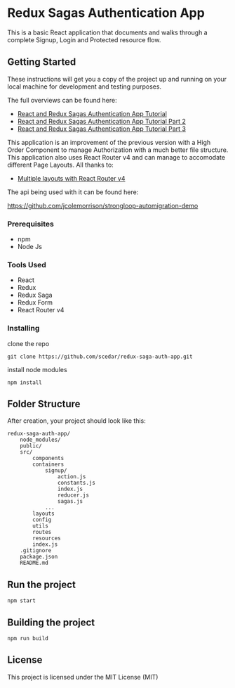 # Redux Sagas Authentication App
This is a basic React application that documents and walks through a complete Signup, Login and Protected resource flow.

## Getting Started
These instructions will get you a copy of the project up and running on your local machine for development and testing purposes.

The full overviews can be found here:
* [React and Redux Sagas Authentication App Tutorial](http://start.jcolemorrison.com/react-and-redux-sagas-authentication-app-tutorial/)
* [React and Redux Sagas Authentication App Tutorial Part 2](http://start.jcolemorrison.com/react-and-redux-sagas-authentication-app-tutorial-part-2/)
* [React and Redux Sagas Authentication App Tutorial Part 3](http://start.jcolemorrison.com/react-and-redux-sagas-authentication-app-tutorial-part-3/)

This application is an improvement of the previous version with a High Order Component to manage Authorization with a much better file structure. This application also uses React Router v4 and can manage to accomodate different Page Layouts.
All thanks to:

* [Multiple layouts with React Router v4 ](https://gist.github.com/avinmathew/e82fe7e757b20cb337d5219e0ab8dc2c)


The api being used with it can be found here:

https://github.com/jcolemorrison/strongloop-automigration-demo

### Prerequisites
* npm
* Node Js

### Tools Used
* React
* Redux
* Redux Saga
* Redux Form
* React Router v4


### Installing
clone the repo
```
git clone https://github.com/scedar/redux-saga-auth-app.git
```

install node modules
```
npm install
```
## Folder Structure
After creation, your project should look like this:

```
redux-saga-auth-app/    
    node_modules/
    public/
    src/
        components
        containers    
            signup/
                action.js                
                constants.js                
                index.js                
                reducer.js                
                sagas.js                
            ...
        layouts
        config
        utils
        routes
        resources
        index.js
    .gitignore
    package.json
    README.md
```

## Run the project

```
npm start
```

## Building the project

```
npm run build
```

## License

This project is licensed under the MIT License (MIT) 




